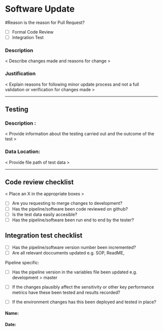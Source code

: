 # Software Update 
#Reason is the reason for Pull Request?
- [ ] Formal Code Review 
- [ ] Integration Test 

### Description
< Describe changes made and reasons for change >
### Justification
< Explain reasons for following minor update process and not a full validation or verification for changes 
made >
  _______________________________________________________________________________________________________________________________________
## Testing
### Description :
< Provide information about the testing carried out and the outcome of the test >
### Data Location:
< Provide file path of test data > 

___________________________________________________________________________________________________________________________________________
## Code review checklist
< Place an X in the appropriate boxes >
- [ ] Are you requesting to merge changes to development?
- [ ] Has the pipeline/software been code reviewed on github? 
- [ ] Is the test data easily accesible? 
- [ ] Has the pipeline/software been run end to end by the tester? 

## Integration test checklist

- [ ] Has the pipeline/software version number been incremented? 
- [ ] Are all relevant doccuments updated e.g. SOP, ReadME, 

Pipeline specific:  
- [ ] Has the pipeline version in the variables file been updated e.g. development > master 
- [ ] If the changes plausibly affect the sensitivity or other key performance metrics have these 
      been tested and results recorded?
- [ ] If the environment changes has this been deployed and tested in place?


#### Name:
#### Date:
